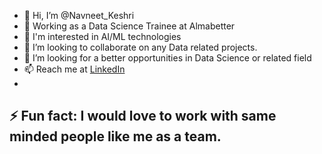 - 👋 Hi, I’m @Navneet_Keshri
- 🏢 Working as a Data Science Trainee at Almabetter
- 🌱 I'm interested in AI/ML technologies
- 🙌 I’m looking to collaborate on any Data related projects.
- 💞️ I’m looking for a better opportunities in Data Science or related field
- 📫 Reach me at [LinkedIn](https://www.linkedin.com/in/navneet-keshri?lipi=urn%3Ali%3Apage%3Ad_flagship3_profile_view_base_contact_details%3BNfHg2NkmRkK%2BbYb9M9WxDQ%3D%3D)
- 
⚡ Fun fact: I would love to work with same minded people like me as a team.
- 
<!---
Navneet2409/Navneet2409 is a ✨ special ✨ repository because its `README.md` (this file) appears on your GitHub profile.
You can click the Preview link to take a look at your changes.
--->
